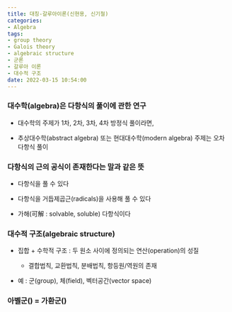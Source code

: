 ```yaml
---
title: 대칭-갈루아이론(신현용, 신기철)
categories: 
- Algebra
tags:
- group theory
- Galois theory
- algebraic structure
- 군론
- 갈루아 이론
- 대수적 구조
date: 2022-03-15 10:54:00
---
```


### 대수학(algebra)은 다항식의 풀이에 관한 연구

- 대수학의 주제가 1차, 2차, 3차, 4차 방정식 풀이라면,

- 추상대수학(abstract algebra) 또는 현대대수학(modern algebra) 주제는 오차다항식 풀이

### 다항식의 근의 공식이 존재한다는 말과 같은 뜻

- 다항식을 풀 수 있다

- 다항식을 거듭제곱근(radicals)을 사용해 풀 수 있다

- 가해(可解 : solvable, soluble) 다항식이다

### 대수적 구조(algebraic structure)

- 집합 + 수학적 구조 : 두 원소 사이에 정의되는 연산(operation)의 성질

    - 결합법칙, 교환법칙, 분배법칙, 항등원/역원의 존재

- 예 : 군(group), 체(field), 벡터공간(vector space)

### 아벨군() = 가환군()



